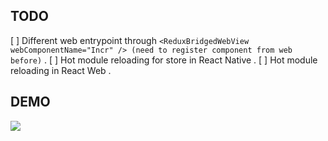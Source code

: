 ## TODO
[ ] Different web entrypoint through `<ReduxBridgedWebView webComponentName="Incr" /> (need to register component from web before)` . 
[ ] Hot module reloading for store in React Native . 
[ ] Hot module reloading in React Web . 

## DEMO
![](http://g.recordit.co/mKVlhVtXne.gif)
